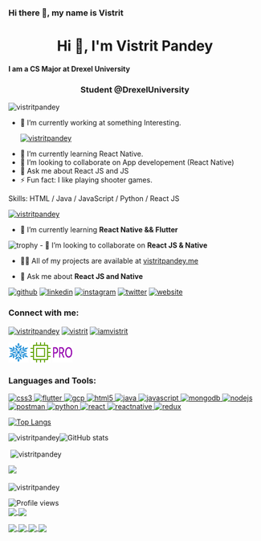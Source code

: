 ### Hi there 👋, my name is Vistrit	<h1 align="center">Hi 👋, I'm Vistrit Pandey</h1>
#### I am a CS Major at Drexel University	<h3 align="center">Student @DrexelUniversity</h3>


<p align="left"> <img src="https://komarev.com/ghpvc/?username=vistritpandey&label=Profile%20views&color=0e75b6&style=flat" alt="vistritpandey" /> </p>


- 🔭 I’m currently working at something Interesting.	<p align="left"> <a href="https://github.com/ryo-ma/github-profile-trophy"><img src="https://github-profile-trophy.vercel.app/?username=vistritpandey" alt="vistritpandey" /></a> </p>
- 🌱 I’m currently learning React Native.	
- 👯 I’m looking to collaborate on App developement (React Native)	
- 💬 Ask me about React JS and JS	
- ⚡ Fun fact: I like playing shooter games.	


Skills: HTML / Java / JavaScript / Python / React JS	<p align="left"> <a href="https://twitter.com/vistritpandey" target="blank"><img src="https://img.shields.io/twitter/follow/vistritpandey?logo=twitter&style=for-the-badge" alt="vistritpandey" /></a> </p>


- 🌱 I’m currently learning **React Native && Flutter**


![trophy](https://github-profile-trophy.vercel.app/?username=VistritPandey&theme=dracula)	- 👯 I’m looking to collaborate on **React JS & Native**


- 👨‍💻 All of my projects are available at [vistritpandey.me](vistritpandey.me)


- 💬 Ask me about **React JS and Native**


[<img src='https://cdn.jsdelivr.net/npm/simple-icons@3.0.1/icons/github.svg' alt='github' height='40'>](https://github.com/VistritPandey)  [<img src='https://cdn.jsdelivr.net/npm/simple-icons@3.0.1/icons/linkedin.svg' alt='linkedin' height='40'>](https://www.linkedin.com/in/vistrit)  [<img src='https://cdn.jsdelivr.net/npm/simple-icons@3.0.1/icons/instagram.svg' alt='instagram' height='40'>](https://www.instagram.com/iamvistrit/)  [<img src='https://cdn.jsdelivr.net/npm/simple-icons@3.0.1/icons/twitter.svg' alt='twitter' height='40'>](https://twitter.com/VistritPandey)  [<img src='https://cdn.jsdelivr.net/npm/simple-icons@3.0.1/icons/icloud.svg' alt='website' height='40'>](vistritpaney.me)  	<h3 align="left">Connect with me:</h3>
<p align="left">
<a href="https://twitter.com/vistritpandey" target="blank"><img align="center" src="https://cdn.jsdelivr.net/npm/simple-icons@3.0.1/icons/twitter.svg" alt="vistritpandey" height="30" width="40" /></a>
<a href="https://linkedin.com/in/vistrit" target="blank"><img align="center" src="https://cdn.jsdelivr.net/npm/simple-icons@3.0.1/icons/linkedin.svg" alt="vistrit" height="30" width="40" /></a>
<a href="https://instagram.com/iamvistrit" target="blank"><img align="center" src="https://cdn.jsdelivr.net/npm/simple-icons@3.0.1/icons/instagram.svg" alt="iamvistrit" height="30" width="40" /></a>
</p>


<a href='https://archiveprogram.github.com/'><img src='https://raw.githubusercontent.com/acervenky/animated-github-badges/master/assets/acbadge.gif' width='40' height='40'></a> <a href='https://docs.github.com/en/developers'><img src='https://raw.githubusercontent.com/acervenky/animated-github-badges/master/assets/devbadge.gif' width='40' height='40'></a> <a href='https://github.com/pricing'><img src='https://raw.githubusercontent.com/acervenky/animated-github-badges/master/assets/pro.gif' width='40' height='40'></a>	<h3 align="left">Languages and Tools:</h3>
<p align="left"> <a href="https://www.w3schools.com/css/" target="_blank"> <img src="https://devicons.github.io/devicon/devicon.git/icons/css3/css3-original-wordmark.svg" alt="css3" width="40" height="40"/> </a> <a href="https://flutter.dev" target="_blank"> <img src="https://www.vectorlogo.zone/logos/flutterio/flutterio-icon.svg" alt="flutter" width="40" height="40"/> </a> <a href="https://cloud.google.com" target="_blank"> <img src="https://www.vectorlogo.zone/logos/google_cloud/google_cloud-icon.svg" alt="gcp" width="40" height="40"/> </a> <a href="https://www.w3.org/html/" target="_blank"> <img src="https://devicons.github.io/devicon/devicon.git/icons/html5/html5-original-wordmark.svg" alt="html5" width="40" height="40"/> </a> <a href="https://www.java.com" target="_blank"> <img src="https://devicons.github.io/devicon/devicon.git/icons/java/java-original-wordmark.svg" alt="java" width="40" height="40"/> </a> <a href="https://developer.mozilla.org/en-US/docs/Web/JavaScript" target="_blank"> <img src="https://devicons.github.io/devicon/devicon.git/icons/javascript/javascript-original.svg" alt="javascript" width="40" height="40"/> </a> <a href="https://www.mongodb.com/" target="_blank"> <img src="https://devicons.github.io/devicon/devicon.git/icons/mongodb/mongodb-original-wordmark.svg" alt="mongodb" width="40" height="40"/> </a> <a href="https://nodejs.org" target="_blank"> <img src="https://devicons.github.io/devicon/devicon.git/icons/nodejs/nodejs-original-wordmark.svg" alt="nodejs" width="40" height="40"/> </a> <a href="https://postman.com" target="_blank"> <img src="https://www.vectorlogo.zone/logos/getpostman/getpostman-icon.svg" alt="postman" width="40" height="40"/> </a> <a href="https://www.python.org" target="_blank"> <img src="https://devicons.github.io/devicon/devicon.git/icons/python/python-original.svg" alt="python" width="40" height="40"/> </a> <a href="https://reactjs.org/" target="_blank"> <img src="https://devicons.github.io/devicon/devicon.git/icons/react/react-original-wordmark.svg" alt="react" width="40" height="40"/> </a> <a href="https://reactnative.dev/" target="_blank"> <img src="https://reactnative.dev/img/header_logo.svg" alt="reactnative" width="40" height="40"/> </a> <a href="https://redux.js.org" target="_blank"> <img src="https://devicons.github.io/devicon/devicon.git/icons/redux/redux-original.svg" alt="redux" width="40" height="40"/> </a> </p>


[![Top Langs](https://github-readme-stats.vercel.app/api/top-langs/?username=VistritPandey&hide=C%23,CSS&langs_count=8&layout=compact)](https://github.com/VistritPandey)	<p><img align="left" src="https://github-readme-stats.vercel.app/api/top-langs?username=vistritpandey&show_icons=true&locale=en&layout=compact" alt="vistritpandey" /></p>


![GitHub stats](https://github-readme-stats.vercel.app/api?username=VistritPandey&count_private=true&show_icons=true&theme=onedark)  	<p>&nbsp;<img align="center" src="https://github-readme-stats.vercel.app/api?username=vistritpandey&show_icons=true&locale=en" alt="vistritpandey" /></p>


![](https://gitwar.herokuapp.com/badge?username=VistritPandey)	<p><img align="center" src="https://github-readme-streak-stats.herokuapp.com/?user=vistritpandey&" alt="vistritpandey" /></p>

![Profile views](https://gpvc.arturio.dev/VistritPandey)  
<a href="https://github.com/VistritPandey/Spotify-Clone">
  <img align="center" src="https://github-readme-stats.vercel.app/api/pin/?username=VistritPandey&repo=spotify-clone" />
</a>
<a href="https://github.com/VistritPandey/Netflix-Clone">
  <img align="center" src="https://github-readme-stats.vercel.app/api/pin/?username=VistritPandey&repo=netflix-clone" />
</a>

<a href="https://github.com/VistritPandey/Robinhood-Clone">
  <img align="center" src="https://github-readme-stats.vercel.app/api/pin/?username=VistritPandey&repo=robinhood-clone" />
</a>
<a href="https://github.com/VistritPandey/COVID-TRACKER">
  <img align="center" src="https://github-readme-stats.vercel.app/api/pin/?username=VistritPandey&repo=covid-tracker" />
</a>

<a href="https://github.com/VistritPandey/Chat-App-using-React-Native">
  <img align="center" src="https://github-readme-stats.vercel.app/api/pin/?username=VistritPandey&repo=chat-app-using-react-native" />
</a>
  <a href="https://github.com/VistritPandey/Social">
  <img align="center" src="https://github-readme-stats.vercel.app/api/pin/?username=VistritPandey&repo=social" />
</a>
